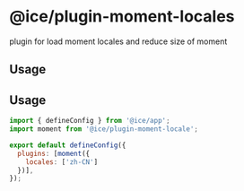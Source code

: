 # @ice/plugin-moment-locales

plugin for load moment locales and reduce size of moment

## Usage

## Usage

```js
import { defineConfig } from '@ice/app';
import moment from '@ice/plugin-moment-locale';

export default defineConfig({
  plugins: [moment({
    locales: ['zh-CN']
  })],
});
```